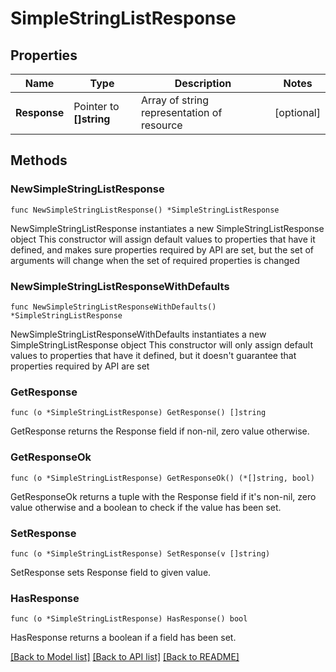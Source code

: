 # SimpleStringListResponse

## Properties

Name | Type | Description | Notes
------------ | ------------- | ------------- | -------------
**Response** | Pointer to **[]string** | Array of string representation of resource | [optional] 

## Methods

### NewSimpleStringListResponse

`func NewSimpleStringListResponse() *SimpleStringListResponse`

NewSimpleStringListResponse instantiates a new SimpleStringListResponse object
This constructor will assign default values to properties that have it defined,
and makes sure properties required by API are set, but the set of arguments
will change when the set of required properties is changed

### NewSimpleStringListResponseWithDefaults

`func NewSimpleStringListResponseWithDefaults() *SimpleStringListResponse`

NewSimpleStringListResponseWithDefaults instantiates a new SimpleStringListResponse object
This constructor will only assign default values to properties that have it defined,
but it doesn't guarantee that properties required by API are set

### GetResponse

`func (o *SimpleStringListResponse) GetResponse() []string`

GetResponse returns the Response field if non-nil, zero value otherwise.

### GetResponseOk

`func (o *SimpleStringListResponse) GetResponseOk() (*[]string, bool)`

GetResponseOk returns a tuple with the Response field if it's non-nil, zero value otherwise
and a boolean to check if the value has been set.

### SetResponse

`func (o *SimpleStringListResponse) SetResponse(v []string)`

SetResponse sets Response field to given value.

### HasResponse

`func (o *SimpleStringListResponse) HasResponse() bool`

HasResponse returns a boolean if a field has been set.


[[Back to Model list]](../README.md#documentation-for-models) [[Back to API list]](../README.md#documentation-for-api-endpoints) [[Back to README]](../README.md)


